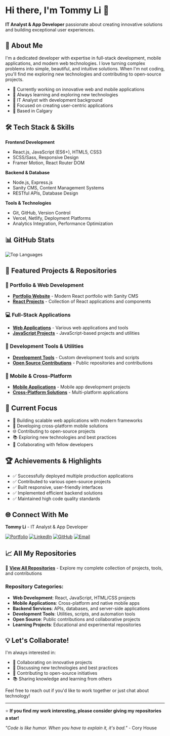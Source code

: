 # Hi there, I'm Tommy Li 👋

**IT Analyst & App Developer** passionate about creating innovative solutions and building exceptional user experiences.

## 🚀 About Me

I'm a dedicated developer with expertise in full-stack development, mobile applications, and modern web technologies. I love turning complex problems into simple, beautiful, and intuitive solutions. When I'm not coding, you'll find me exploring new technologies and contributing to open-source projects.

- 🔭 Currently working on innovative web and mobile applications
- 🌱 Always learning and exploring new technologies
- 💼 IT Analyst with development background
- 🎯 Focused on creating user-centric applications
- 📍 Based in Calgary

## 🛠️ Tech Stack & Skills

**Frontend Development**
- React.js, JavaScript (ES6+), HTML5, CSS3
- SCSS/Sass, Responsive Design
- Framer Motion, React Router DOM

**Backend & Database**
- Node.js, Express.js
- Sanity CMS, Content Management Systems
- RESTful APIs, Database Design

**Tools & Technologies**
- Git, GitHub, Version Control
- Vercel, Netlify, Deployment Platforms
- Analytics Integration, Performance Optimization

## 📊 GitHub Stats

![Top Languages](https://github-readme-stats.vercel.app/api/top-langs/?username=MunDo12138&layout=compact&theme=radical)

## 🚀 Featured Projects & Repositories

### 🌟 Portfolio & Web Development
- **[Portfolio Website](https://www.tommyli.info/)** - Modern React portfolio with Sanity CMS
- **[React Projects](https://github.com/MunDo12138/Job_Board_React_Native_APP)** - Collection of React applications and components

### 💻 Full-Stack Applications
- **[Web Applications](https://github.com/MunDo12138/Dashboard)** - Various web applications and tools
- **[JavaScript Projects](https://github.com/MunDo12138/E-Commerce_Sanity_Stripe)** - JavaScript-based projects and utilities

### 🔧 Development Tools & Utilities
- **[Development Tools](https://github.com/MunDo12138/Image_Resizer_Electron_Desktop)** - Custom development tools and scripts
- **[Open Source Contributions](https://github.com/MunDo12138/E-Commerce_Sanity_Stripe)** - Public repositories and contributions

### 📱 Mobile & Cross-Platform
- **[Mobile Applications](https://github.com/MunDo12138/Job_Board_React_Native_APP)** - Mobile app development projects
- **[Cross-Platform Solutions](https://github.com/MunDo12138/Job_Board_React_Native_APP)** - Multi-platform applications

## 🎯 Current Focus

- 🔨 Building scalable web applications with modern frameworks
- 📱 Developing cross-platform mobile solutions
- 🌐 Contributing to open-source projects
- 📚 Exploring new technologies and best practices
- 🤝 Collaborating with fellow developers

## 🏆 Achievements & Highlights

- ✅ Successfully deployed multiple production applications
- ✅ Contributed to various open-source projects
- ✅ Built responsive, user-friendly interfaces
- ✅ Implemented efficient backend solutions
- ✅ Maintained high code quality standards

## 🌐 Connect With Me

**Tommy Li** - IT Analyst & App Developer

[![Portfolio](https://img.shields.io/badge/Portfolio-tommyli.info-blue?style=for-the-badge&logo=google-chrome)](https://www.tommyli.info)
[![LinkedIn](https://img.shields.io/badge/LinkedIn-hungleongli-blue?style=for-the-badge&logo=linkedin)](https://www.linkedin.com/in/hungleongli/)
[![GitHub](https://img.shields.io/badge/GitHub-MunDo12138-black?style=for-the-badge&logo=github)](https://github.com/MunDo12138)
[![Email](https://img.shields.io/badge/Email-lihungleong623@gmail.com-red?style=for-the-badge&logo=gmail)](mailto:lihungleong623@gmail.com)

## 📈 All My Repositories

🔗 **[View All Repositories](https://github.com/MunDo12138?tab=repositories)** - Explore my complete collection of projects, tools, and contributions

### Repository Categories:
- **Web Development**: React, JavaScript, HTML/CSS projects
- **Mobile Applications**: Cross-platform and native mobile apps
- **Backend Services**: APIs, databases, and server-side applications
- **Development Tools**: Utilities, scripts, and automation tools
- **Open Source**: Public contributions and collaborative projects
- **Learning Projects**: Educational and experimental repositories

## 💡 Let's Collaborate!

I'm always interested in:
- 🤝 Collaborating on innovative projects
- 💬 Discussing new technologies and best practices
- 🚀 Contributing to open-source initiatives
- 📚 Sharing knowledge and learning from others

Feel free to reach out if you'd like to work together or just chat about technology!

---

⭐ **If you find my work interesting, please consider giving my repositories a star!**

*"Code is like humor. When you have to explain it, it's bad."* - Cory House
